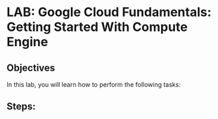 # LAB: Google Cloud Fundamentals: Getting Started With Compute Engine

 ## Objectives

 In this lab, you will learn how to perform the following tasks:



 ## Steps:
